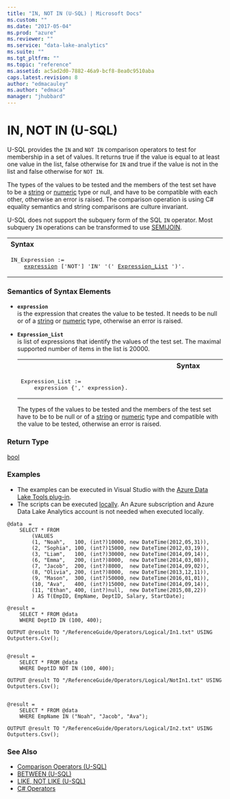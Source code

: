 ```yaml
---
title: "IN, NOT IN (U-SQL) | Microsoft Docs"
ms.custom: ""
ms.date: "2017-05-04"
ms.prod: "azure"
ms.reviewer: ""
ms.service: "data-lake-analytics"
ms.suite: ""
ms.tgt_pltfrm: ""
ms.topic: "reference"
ms.assetid: ac5ad2d0-7882-46a9-bcf8-8ea0c9510aba
caps.latest.revision: 8
author: "edmacauley"
ms.author: "edmaca"
manager: "jhubbard"
---
```

# IN, NOT IN (U-SQL)
U-SQL provides the `IN` and `NOT IN` comparison operators to test for membership in a set of values. It returns true if the value is equal to at least one value in the list, false otherwise for `IN` and true if the value is not in the list and false otherwise for `NOT IN`.  
  
The types of the values to be tested and the members of the test set have to be a [string](../USQL/textual-types-and-literals.md) or [numeric](../USQL/numeric-types-and-literals.md) type or null, and have to be compatible with each other, otherwise an error is raised. The comparison operation is using C# equality semantics and string comparisons are culture invariant.  
  
U-SQL does not support the subquery form of the SQL `IN` operator. Most subquery `IN` operations can be transformed to use [SEMIJOIN](../USQL/semijoin-u-sql.md).  
  
<table><th align="left">Syntax</th><tr><td><pre>
IN_Expression :=                                                                                         
    <a href="#exp">expression</a> ['NOT'] 'IN' '(' <a href="#exp_lst">Expression_List</a> ')'.
</pre></td></tr></table>

### Semantics of Syntax Elements  
- <a name="exp"></a>**`expression`**  
is the expression that creates the value to be tested. It needs to be null or of a [string](../USQL/textual-types-and-literals.md) or [numeric](../USQL/numeric-types-and-literals.md) type, otherwise an error is raised.  
  
- <a name="exp_lst"></a>**`Expression_List`**    
is list of expressions that identify the values of the test set.  The maximal supported number of items in the list is 20000.
  
  <table><th>Syntax</th><tr><td><pre>
  Expression_List :=                                                                                  
      expression {',' expression}.
  </pre></td></tr></table>

  The types of the values to be tested and the members of the test set have to be to be null or of a [string](../USQL/textual-types-and-literals.md) or [numeric](../USQL/numeric-types-and-literals.md) type and compatible with the value to be tested, otherwise an error is raised. 

### Return Type    
[bool](../USQL/other-simple-built-in-types-and-literals.md)  
  
### Examples
- The examples can be executed in Visual Studio with the [Azure Data Lake Tools plug-in](https://www.microsoft.com/download/details.aspx?id=49504).  
- The scripts can be executed [locally](https://docs.microsoft.com/azure/data-lake-analytics/data-lake-analytics-data-lake-tools-get-started#run-u-sql-locally).  An Azure subscription and Azure Data Lake Analytics account is not needed when executed locally.

```
@data  = 
    SELECT * FROM 
        (VALUES  
        (1, "Noah",   100, (int?)10000, new DateTime(2012,05,31)),
        (2, "Sophia", 100, (int?)15000, new DateTime(2012,03,19)),
        (3, "Liam",   100, (int?)30000, new DateTime(2014,09,14)),
        (6, "Emma",   200, (int?)8000,  new DateTime(2014,03,08)),
        (7, "Jacob",  200, (int?)8000,  new DateTime(2014,09,02)),
        (8, "Olivia", 200, (int?)8000,  new DateTime(2013,12,11)),
        (9, "Mason",  300, (int?)50000, new DateTime(2016,01,01)),
        (10, "Ava",   400, (int?)15000, new DateTime(2014,09,14)),
        (11, "Ethan", 400, (int?)null,  new DateTime(2015,08,22))
        ) AS T(EmpID, EmpName, DeptID, Salary, StartDate);

@result =
    SELECT * FROM @data
    WHERE DeptID IN (100, 400);

OUTPUT @result TO "/ReferenceGuide/Operators/Logical/In1.txt" USING Outputters.Csv();


@result =
    SELECT * FROM @data
    WHERE DeptID NOT IN (100, 400);

OUTPUT @result TO "/ReferenceGuide/Operators/Logical/NotIn1.txt" USING Outputters.Csv();


@result =
    SELECT * FROM @data
    WHERE EmpName IN ("Noah", "Jacob", "Ava");

OUTPUT @result TO "/ReferenceGuide/Operators/Logical/In2.txt" USING Outputters.Csv();
```

### See Also
* [Comparison Operators (U-SQL)](../USQL/comparison-operators-u-sql.md)  
* [BETWEEN (U-SQL)](../USQL/between-u-sql.md)  
* [LIKE, NOT LIKE (U-SQL)](../USQL/like-not-like-u-sql.md)  
* [C# Operators](https://msdn.microsoft.com/library/6a71f45d.aspx)  

